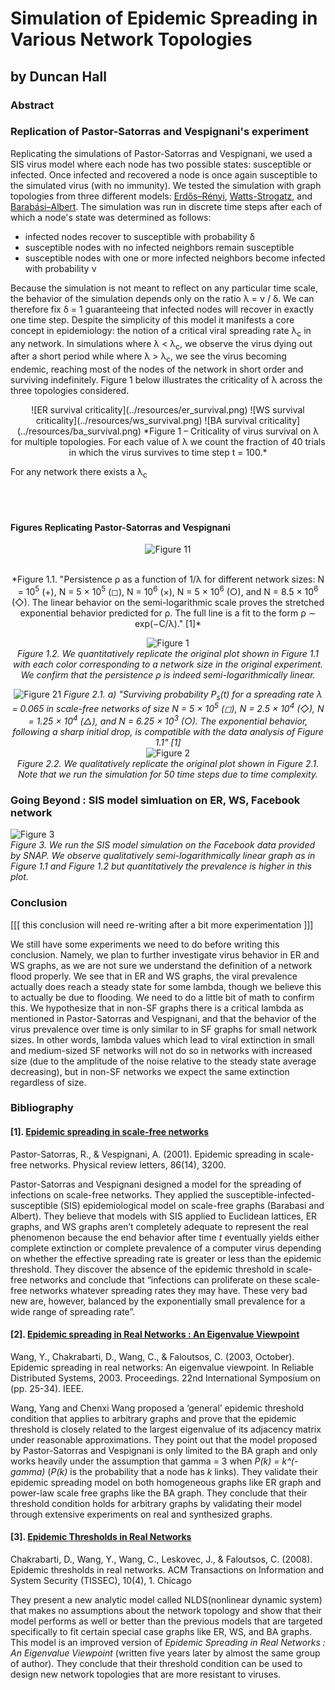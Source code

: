 # Simulation of Epidemic Spreading in Various Network Topologies
## by Duncan Hall


### Abstract


### Replication of Pastor-Satorras and Vespignani's experiment

Replicating the simulations of Pastor-Satorras and Vespignani, we used a SIS virus model where each node has two possible states: susceptible or infected. Once infected and recovered a node is once again susceptible to the simulated virus (with no immunity). We tested the simulation with graph topologies from three different models: [Erdős–Rényi](https://en.wikipedia.org/wiki/Erdős–Rényi_model), [Watts-Strogatz](https://en.wikipedia.org/wiki/Watts–Strogatz_model), and [Barabási–Albert](https://en.wikipedia.org/wiki/Barabási–Albert_model). The simulation was run in discrete time steps after each of which a node's state was determined as follows:

  - infected nodes recover to susceptible with probability δ
  - susceptible nodes with no infected neighbors remain susceptible
  - susceptible nodes with one or more infected neighbors become infected with probability ν

Because the simulation is not meant to reflect on any particular time scale, the behavior of the simulation depends only on the ratio λ = ν / δ. We can therefore fix δ = 1 guaranteeing that infected nodes will recover in exactly one time step. Despite the simplicity of this model it manifests a core concept in epidemiology: the notion of a critical viral spreading rate λ<sub>c</sub> in any network. In simulations where λ < λ<sub>c</sub>, we observe the virus dying out after a short period while where λ > λ<sub>c</sub>, we see the virus becoming endemic, reaching most of the nodes of the network in short order and surviving indefinitely. Figure 1 below illustrates the criticality of λ across the three topologies considered.

<center>
![ER survival criticality](../resources/er_survival.png) ![WS survival criticality](../resources/ws_survival.png) ![BA survival criticality](../resources/ba_survival.png)
*Figure 1 – Criticality of virus survival on λ for multiple topologies. For each value of λ we count the fraction of 40 trials in which the virus survives to time step t = 100.*
<br>
</center>

For any network there exists a λ<sub>c</sub>




<br><br>

#### Figures Replicating Pastor-Satorras and Vespignani

<center>

![Figure 11](../resources/figure11.png)

<br>
*Figure 1.1. "Persistence ρ as a function of 1/λ for different network sizes: N = 10<sup>5</sup> (+), N = 5 × 10<sup>5</sup>
(◻), N = 10<sup>6</sup> (×), N = 5 × 10<sup>6</sup> (○), and N = 8.5 × 10<sup>6</sup> (◇). The linear behavior on the
semi-logarithmic scale proves the stretched exponential behavior predicted for ρ. The full line is a
fit to the form ρ ∼ exp(−C/λ)." [1]*
<br>


![Figure 1](../resources/figure1.png)
<br>
*Figure 1.2. We quantitatively replicate the original plot shown in Figure 1.1 with each color corresponding to a network size in the original experiment. We confirm that the persistence ρ is indeed semi-logarithmically linear.*
<br>


![Figure 21](../resources/figure21.png)
*Figure 2.1. a) "Surviving probability P<sub>s</sub>(t) for a spreading rate λ = 0.065 in scale-free networks of
size N = 5 × 10<sup>5</sup> (◻), N = 2.5 × 10<sup>4</sup> (◇), N = 1.25 × 10<sup>4</sup> (△), and N = 6.25 × 10<sup>3</sup> (○). The
exponential behavior, following a sharp initial drop, is compatible with the data analysis of Figure 1.1" [1]*
<br>
![Figure 2](../resources/figure22.png)
<br>
*Figure 2.2. We qualitatively replicate the original plot shown in Figure 2.1. Note that we run the simulation for 50 time steps due to time complexity.*
<br>

</center>

### Going Beyond : SIS model simluation on ER, WS, Facebook network


![Figure 3](https://github.com/SeunginLyu/EpidemicSpreading/blob/master/resources/figure3.png)
<br>
*Figure 3. We run the SIS model simulation on the Facebook data provided by SNAP. We observe qualitatively semi-logarithmically linear graph as in Figure 1.1 and Figure 1.2 but quantitatively the prevalence is higher in this plot.*

### Conclusion

[[[ this conclusion will need re-writing after a bit more experimentation ]]]

We still have some experiments we need to do before writing this conclusion. Namely, we plan to further investigate virus behavior in ER and WS graphs, as we are not sure we understand the definition of a network flood properly. We see that in ER and WS graphs, the viral prevalence actually does reach a steady state for some lambda, though we believe this to actually be due to flooding. We need to do a little bit of math to confirm this. We hypothesize that in non-SF graphs there is a critical lambda as mentioned in Pastor-Satorras and Vespignani, and that the behavior of the virus prevalence over time is only similar to in SF graphs for small network sizes. In other words, lambda values which lead to viral extinction in small and medium-sized SF networks will not do so in networks with increased size (due to the amplitude of the noise relative to the steady state average decreasing), but in non-SF networks we expect the same extinction regardless of size.





### Bibliography

#### [1]. [Epidemic spreading in scale-free networks](https://github.com/SeunginLyu/EpidemicSpreading/blob/master/papers/epidemic_spreading_in_SF_networks.pdf)

Pastor-Satorras, R., & Vespignani, A. (2001). Epidemic spreading in scale-free networks. Physical review letters, 86(14), 3200.

Pastor-Satorras and Vespignani  designed a model for the spreading of infections on scale-free networks. They applied the susceptible-infected-susceptible (SIS) epidemiological model on scale-free graphs (Barabasi and Albert). They believe that models with SIS applied to Euclidean lattices, ER graphs, and WS graphs aren’t completely adequate to represent the real phenomenon because the end behavior after time *t* eventually yields either complete extinction or complete prevalence of a computer virus depending on whether the effective spreading rate is greater or less than the epidemic threshold. They discover the absence of the epidemic threshold in scale-free networks and conclude that “infections can proliferate on these scale-free networks whatever spreading rates they may have. These very bad new are, however, balanced by the exponentially small prevalence for a wide range of spreading rate”.

#### [2]. [Epidemic spreading in Real Networks : An Eigenvalue Viewpoint](https://github.com/SeunginLyu/EpidemicSpreading/blob/master/papers/epidemic_threshols_real_networks_eignevalue.pdf)

Wang, Y., Chakrabarti, D., Wang, C., & Faloutsos, C. (2003, October). Epidemic spreading in real networks: An eigenvalue viewpoint. In Reliable Distributed Systems, 2003. Proceedings. 22nd International Symposium on (pp. 25-34). IEEE.

Wang, Yang and Chenxi Wang proposed a ‘general’ epidemic threshold condition that applies to arbitrary graphs and prove that the epidemic threshold is closely related to the largest eigenvalue of its adjacency matrix under reasonable approximations. They point out that the model proposed by Pastor-Satorras and Vespignani is only limited to the BA graph and only works heavily under the assumption that gamma = 3 when *P(k) = k^(-gamma)* (*P(k)* is the probability that a node has *k* links). They validate their epidemic spreading model on both homogeneous graphs like ER graph and power-law scale free graphs like the BA graph. They conclude that their threshold condition holds for arbitrary graphs by validating their model through extensive experiments on real and synthesized graphs.


#### [3]. [Epidemic Thresholds in Real Networks](https://github.com/SeunginLyu/EpidemicSpreading/blob/master/papers/epidemic_thresholds_real_netowkrs.pdf)

Chakrabarti, D., Wang, Y., Wang, C., Leskovec, J., & Faloutsos, C. (2008). Epidemic thresholds in real networks. ACM Transactions on Information and System Security (TISSEC), 10(4), 1.
Chicago

They present a new analytic model called NLDS(nonlinear dynamic system) that makes no assumptions about the network topology and show that their model performs as well or better than the previous models that are targeted specifically to fit certain special case graphs like ER, WS, and BA graphs. This model is an improved version of <i>Epidemic Spreading in Real Networks : An Eigenvalue Viewpoint</i> (written five years later by almost the same group of author). They conclude that their threshold condition can be used to design new network topologies that are more resistant to viruses.
